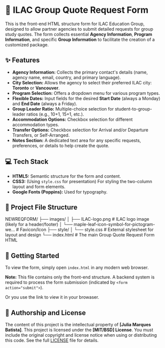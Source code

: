 # 🍁 ILAC Group Quote Request Form

This is the front-end HTML structure form for ILAC Education Group, designed to allow partner agencies to submit detailed requests for group study quotes. The form collects essential **Agency Information**, **Program Information**, and specific **Group Information** to facilitate the creation of a customized package.

## ✨ Features

* **Agency Information:** Collects the primary contact's details (name, agency name, email, country, and primary language).
* **City Selection:** Allows the agency to select their preferred ILAC city: **Toronto** or **Vancouver**.
* **Program Selection:** Offers a dropdown menu for various program types.
* **Flexible Dates:** Input fields for the desired **Start Date** (always a Monday) and **End Date** (always a Friday).
* **Group Leader Ratio:** Multiple-choice selection for student-to-group-leader ratios (e.g., 10+1, 15+1, etc.).
* **Accommodation Options:** Checkbox selection for different accommodation types.
* **Transfer Options:** Checkbox selection for Arrival and/or Departure Transfers, or Self-Arranged.
* **Notes Section:** A dedicated text area for any specific requests, preferences, or details to help create the quote.

## 💻 Tech Stack

* **HTML5:** Semantic structure for the form and content.
* **CSS3:** (Using `style.css` for presentation) For styling the two-column layout and form elements.
* **Google Fonts (Poppins):** Used for typography.


## 📂 Project File Structure

NEWREQFORM/
├── images/
│   ├── ILAC-logo.png             \# ILAC logo image (likely for a header/footer)
│   └── maple-leaf-icon-symbol-for-pictogram-we... \# Favicon/Icon
├── style/
│   └── style.css                 \# External stylesheet for layout and design
└── index.html                    \# The main Group Quote Request Form HTML



## 🚀 Getting Started

To view the form, simply open `index.html` in any modern web browser.

**Note:** This file contains only the front-end structure. A backend system is required to process the form submission (indicated by `<form action="submit">`).

Or you use the link to view it in your browaser.


## 📜 Authorship and License

The content of this project is the intellectual property of **[Julia Marques Batista]**.
This project is licensed under the **[MIT/BSD] License**. You must include the original copyright and license notice when using or distributing this code. See the full [LICENSE](LICENSE.md) file for details.

